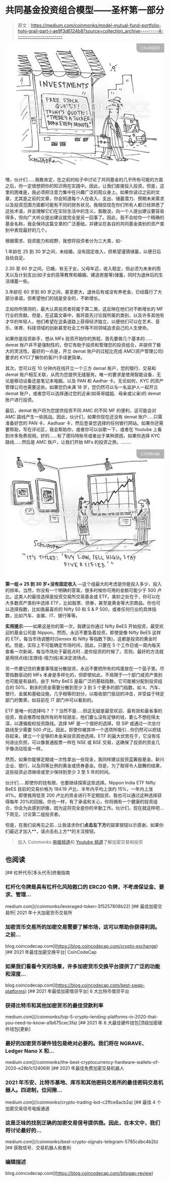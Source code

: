 # 共同基金投资组合模型——圣杯第一部分

> 原文：<https://medium.com/coinmonks/model-mutual-fund-portfolio-holy-grail-part-i-ae9f3d6124b8?source=collection_archive---------4----------------------->

![](img/b7c6a6dcee44f6d30ce67168b12531e9.png)

嘿，伙计们……我敢肯定，在之前的帖子中讨论了共同基金的几乎所有可能的方面之后，你一定很想把你的知识用在实践中。因此，让我们直接投入投资。但是，这里的困难是，我必须把注意力集中在兴趣广泛的观众身上。如果你读过之前的文章，尤其是之前的文章，你会知道每个人在收入、支出、储蓄潜力、预期未来需求以及投资范围方面都可能有不同的财务状况。我相信现在你们所有人都已经熟悉了这些术语，并且理解它们在实际生活中的含义。我敢说，向一个人提出建议要容易得多，但向广大听众提出建议就完全是另一回事了。因此，我不会给你一个精确的基金名称，我会保持这篇文章的广泛基础，并建议在各自的共同基金类别的资产类别中表现最好的几个。

根据需求、投资能力和视野，我想将投资者分为三大类，如-

1.年龄在 25 到 30 岁之间，未结婚，没有固定收入，但希望谨慎储蓄，以便日后自给自足。

2.30 至 60 岁之间，已婚，有无子女，父母年迈，收入稳定，但必须为未来的雨天以及计划支出(如子女的高等教育和婚姻、建造房屋等)储蓄，同时为退休后的生活储蓄一些。

3.年龄在 60 岁到 80 岁之间，甚至更大，退休后有或没有养老金，已经履行了大部分承诺，但希望他们的钱是安全的，不断增长。

正如你所猜测的，最大认真投资者将属于第二类，这反映在他们对不断增长的 MF 行业的贡献。但是，在这篇文章中，我将首先讨论我所属的类别，以及许多其他有才华的年轻人，他们希望在这条道路上获得经济独立，以便他们可以在艺术、音乐、体育、科技领域的创新甚至社会工作等不同领域追求自己的人生使命。

如果你是投资新手，想从 MFs 投资开始你的旅程，首先要做几个基本的……demat 账户并不是强制性的，但它有助于投资和管理您的投资组合，并提供了极大的灵活性。最好的一点是，开立 demat 账户的过程比完成 AMC(资产管理公司)要求的 KYC(了解你的客户)手续更简单。

其次，您可以在 10 分钟内在线开立一个三方 demat 账户，您的银行、交易和 demat 账户相互关联，从而为您提供无缝服务。唯一的要求是使用智能设备，无论是移动设备还是笔记本电脑，以及 PAN 和 Aadhar 卡。无论如何，KYC 的资产管理公司也需要这些。如果您仍未满 18 岁，您仍然可以与一名监护人一起开立 demat 账户，或者您可以选择通过您的近亲(如哥哥姐姐、母亲或父亲)的 demat 账户进行投资。

最后，demat 帐户将为您提供投资不同 AMC 的不同 MF 的便利，这可能会对 AMC 路线产生一些挑战。因此，伙计们，如果你现在还没有 demat 账户…..只需准备好您的 PAN 卡、Aadhaar 卡，然后登录您选择的任何银行网站。如果你还需要帮助，写在评论区，我会帮助你，或者你可以谷歌一下，或者在 Youtube 上看到许多免费视频。好的……有了德玛特账号或者出于某种原因，如果你选择 KYC 路线……然后是 AMC 账户，让我们开始 MFs 的投资之旅。……..

![](img/e08b949fa5462379a405d4b4801c1465.png)

**第一组→ 25 到 30 岁+没有固定收入** —这个组最大的考虑是你能投入多少，投入的频率。当然，你没有一个明确的答案，很多时候你可用的金额可能少于 500 卢比。这类人的最佳选择是投资交易所交易基金或 ETF。美妙之处在于，你可以在大多数资产类别中选择 ETF，比如股票、债券，甚至是黄金等大宗商品。你也可以选择指数，比如我最喜欢的 Nifty 50 和 S & P 500，或者任何行业的具体指数，比如汽车、金属、IT、银行等等。

**实用提示**:——如果这是你的第一次，我建议你通过 Nifty BeES 开始投资，最受欢迎的基金公司是 Nippon。然而，永远不要急着投资，即使是像 Nifty BeES 这样的 ETF。每当市场调整时(Sensex 和 Nifty 等指数下跌)，这都是投资的黄金时机。但是，实际上不可能确定市场时间，因此，只要在 5 个工作日或一周内每天查看一次新闻，每当市场处于最低点时…是你投资的时候了。否则，最好的方法就是用拐点线(支撑线-阻力线)来决定进场点。

另一件要记住的重要事情是分散投资，永远不要把所有的鸡蛋放在一个篮子里。尽管指数驱动的 MFs 本身是多样化的，但即使如此，不局限于一个部门或资产类别也可能是有益的。由于 Nifty BeES 是最广泛的基础指数，它可能被分配到投资组合的 50%，剩余的资金需要分散到至少 3 到 5 个更多的部门指数，如 it、汽车、银行、金属和基础设施，几乎相等的划分，以吸收部门驱动的冲击，并受益于特定部门的繁荣，如目前在 IT 部门中可以看到的。

ETF 是唯一的选择吗？？？当然不是…..但这无疑是最受欢迎、最有效和最省事的投资，我会推荐给我所有的年轻朋友，他们要么没有足够的钱，要么不想挖得太深，以遵循股权投资路线。选择 MF 是一个很好的选择，但 SIP 或通过一次总付路线至少需要 500 卢比。因此，即使你被其中一个选项所吸引…你仍然可以把钱存起来，建立一个足够的本金来投资其他选择。ETF 的最大优势在于，它没有任何进出负担，可以像普通股票一样在 NSE 或 BSE 交易，这确保了投资的资金几乎像流动现金一样。

然而，如果你能够定期或一次性拿出一些现金，我同样建议投资蓝筹股基金、新兴企业、银行，以及同等比例的黄金或债券基金。但是，为了取得令人鼓舞的结果，这些投资必须继续或至少保持到至少 3 至 5 年的时间。

伙计们…..即使你的钱有限，也要继续探索这些选择。Nippon India ETF Nifty BeES 目前的交易价格为 184.19 卢比，半年内平均上涨约 15%，一年内上涨 41%。即使我用低至 200 卢比的资金进行不定期投资，我也可以通过这种选择获得每年 20%的回报。你也一样，有了承诺和关心，你将拥有一个健康的投资组合，你会为此感到骄傲，因为这将完全是你的辛勤工作。伙计们，现在就这样吧…下周见，讨论第二组投资者。

但是，在我们说再见之前…让我请求你们**点击左下方**的鼓掌按钮以示感谢，如果你们最近才加入**，请点击右上方**的关注按钮。

> 加入 Coinmonks [电报频道](https://t.me/coincodecap)和 [Youtube 频道](https://www.youtube.com/c/coinmonks/videos)了解加密交易和投资

## 也阅读

[](/coinmonks/leveraged-token-3f5257808b22) [## 杠杆代币[多头代币]终极指南

### 杠杆化令牌是具有杠杆化风险敞口的 ERC20 令牌，不考虑保证金、要求、管理…

medium.com](/coinmonks/leveraged-token-3f5257808b22) [](https://blog.coincodecap.com/crypto-exchange) [## 最佳加密交易所| 2021 年十大加密货币交易所

### 加密货币交易所的加密交易需要了解市场，这可以帮助你获得利润。之前…

blog.coincodecap.com](https://blog.coincodecap.com/crypto-exchange) [](https://blog.coincodecap.com/best-swap-platforms) [## 2021 年最佳加密交换平台| CoinCodeCap

### 如果我们看看今天的场景，许多加密货币交换平台提供了广泛的功能和深度…

blog.coincodecap.com](https://blog.coincodecap.com/best-swap-platforms) [](/coinmonks/top-5-crypto-lending-platforms-in-2020-that-you-need-to-know-a1b675cec3fa) [## 2021 年最佳加密借贷平台| 6 大比特币借贷平台

### 获得比特币和其他加密货币的最佳贷款利率

medium.com](/coinmonks/top-5-crypto-lending-platforms-in-2020-that-you-need-to-know-a1b675cec3fa) [](/coinmonks/the-best-cryptocurrency-hardware-wallets-of-2020-e28b1c124069) [## 2021 年 6 大最佳硬件钱包|顶级加密硬件钱包[更新]

### 最好的加密货币硬件钱包是绝对必要的。我们将在 NGRAVE、Ledger Nano X 和…

medium.com](/coinmonks/the-best-cryptocurrency-hardware-wallets-of-2020-e28b1c124069) [](/coinmonks/crypto-trading-bot-c2ffce8acb2a) [## 2021 年最佳免费加密交易机器人

### 2021 年币安、比特币基地、库币和其他密码交易所的最佳密码交易机器人。四进制，位间隙…

medium.com](/coinmonks/crypto-trading-bot-c2ffce8acb2a) [](/coinmonks/best-crypto-signals-telegram-5785cdbc4b2b) [## 最佳 4 个加密交易信号电报通道

### 这是乏味的找到正确的加密交易信号提供商。因此，在本文中，我们将讨论最好的…

medium.com](/coinmonks/best-crypto-signals-telegram-5785cdbc4b2b) [](https://blog.coincodecap.com/bitsgap-review) [## 获取信号、交易机器人和套利

### 编辑描述

blog.coincodecap.com](https://blog.coincodecap.com/bitsgap-review)